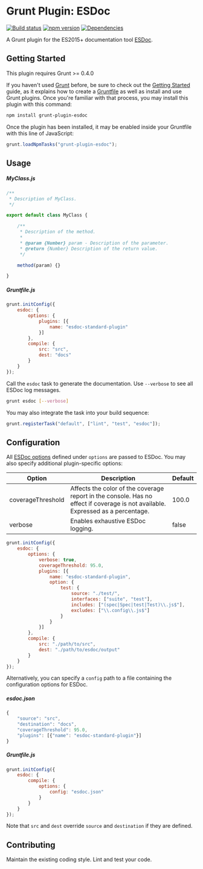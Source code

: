 # Grunt Plugin: ESDoc

[![Build status](https://travis-ci.org/vanruesc/grunt-plugin-esdoc.svg?branch=master)](https://travis-ci.org/vanruesc/grunt-plugin-esdoc)
[![npm version](https://badge.fury.io/js/grunt-plugin-esdoc.svg)](https://badge.fury.io/js/grunt-plugin-esdoc)
[![Dependencies](https://david-dm.org/vanruesc/grunt-plugin-esdoc.svg?branch=master)](https://david-dm.org/vanruesc/grunt-plugin-esdoc)

A Grunt plugin for the ES2015+ documentation tool [ESDoc](https://esdoc.org/).


## Getting Started

This plugin requires Grunt >= 0.4.0

If you haven't used [Grunt](http://gruntjs.com/) before, be sure to check out the [Getting Started](http://gruntjs.com/getting-started) 
guide, as it explains how to create a [Gruntfile](http://gruntjs.com/sample-gruntfile) as well as install and use Grunt plugins. 
Once you're familiar with that process, you may install this plugin with this command:

```sh
npm install grunt-plugin-esdoc
``` 

Once the plugin has been installed, it may be enabled inside your Gruntfile with this line of JavaScript:

```js
grunt.loadNpmTasks("grunt-plugin-esdoc");
```


## Usage

##### MyClass.js

```js
/**
 * Description of MyClass.
 */

export default class MyClass {

	/**
	 * Description of the method.
	 *
	 * @param {Number} param - Description of the parameter.
	 * @return {Number} Description of the return value.
	 */

	method(param) {}

}
```

##### Gruntfile.js

```js
grunt.initConfig({
	esdoc: {
		options: {
			plugins: [{
				name: "esdoc-standard-plugin"
			}]
		},
		compile: {
			src: "src",
			dest: "docs"
		}
	}
});
```

Call the `esdoc` task to generate the documentation. Use `--verbose` to see all ESDoc log messages.

```bash
grunt esdoc [--verbose]
```

You may also integrate the task into your build sequence:

```js
grunt.registerTask("default", ["lint", "test", "esdoc"]);
```


## Configuration

All [ESDoc options](https://esdoc.org/manual/config.html) defined under `options` are passed to ESDoc.
You may also specify additional plugin-specific options:

| Option            | Description                                                                                                                     | Default |
|-------------------|---------------------------------------------------------------------------------------------------------------------------------|---------|
| coverageThreshold | Affects the color of the coverage report in the console. Has no effect if coverage is not available. Expressed as a percentage. | 100.0   |
| verbose           | Enables exhaustive ESDoc logging.                                                                                               | false   |

```js
grunt.initConfig({
	esdoc: {
		options: {
			verbose: true,
			coverageThreshold: 95.0,
			plugins: [{
				name: "esdoc-standard-plugin",
				option: {
					test: {
						source: "./test/",
						interfaces: ["suite", "test"],
						includes: ["(spec|Spec|test|Test)\\.js$"],
						excludes: ["\\.config\\.js$"]
					}
				}
			}]
		},
		compile: {
			src: "./path/to/src",
			dest: "./path/to/esdoc/output"
		}
	}
});
```

Alternatively, you can specify a `config` path to a file containing the configuration options for ESDoc.

##### esdoc.json

```js
{
	"source": "src",
	"destination": "docs",
	"coverageThreshold": 95.0,
	"plugins": [{"name": "esdoc-standard-plugin"}]
}
```

##### Gruntfile.js

```js
grunt.initConfig({
	esdoc: {
		compile: {
			options: {
				config: "esdoc.json"
			}
		}
	}
});
```

Note that `src` and `dest` override `source` and `destination` if they are defined.


## Contributing

Maintain the existing coding style. Lint and test your code.
